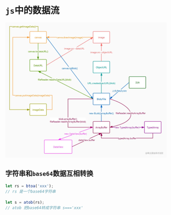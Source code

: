 # `js`中的数据流

![js二进制数据相互转换](../../assets/images/data-type.png)

## 字符串和`base64`数据互相转换

```js
let rs = btoa('xxx');
// rs 是一个base64字符串

let s = atob(rs);
// atob 把base64转成字符串 s==='xxx'
```
